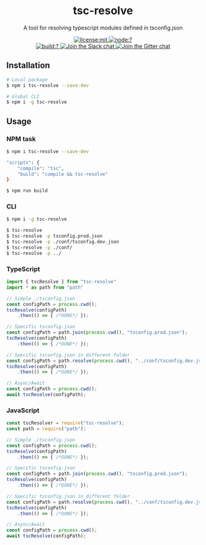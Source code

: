 <h1 align=center>
  tsc-resolve
</h1>

<p align=center>
  A tool for resolving typescript modules defined in tsconfig.json
</p>

<p align=center>
  <a href="./LICENSE">
    <img
      alt="license:mit"
      src="https://img.shields.io/github/license/mazhlekov/tsc-resolve.svg?style=flat-square"
    />
  </a>
  <a href="">
    <img
      alt="node:?"
      src="https://img.shields.io/badge/node-%3E=4.0-blue.svg?style=flat-square"
    />
  </a>
  <br/>
  <a href="https://travis-ci.org/mazhlekov/tsc-resolve">
    <img
      alt="build:?"
      src="https://img.shields.io/travis/mazhlekov/tsc-resolve/master.svg?style=flat-square"
    />
  </a>
  <a href="https://tsc-resolve.slack.com/">
    <img
      alt="Join the Slack chat"
      src="https://img.shields.io/badge/slack-join%20chat-E2206F.svg?style=flat-square"
    />
  </a>
  <a href="https://gitter.im/tsc-resolve">
    <img
      alt="Join the Gitter chat"
      src="https://img.shields.io/badge/gitter-join%20chat-D0104D.svg?style=flat-square"
    />
  </a>
</p>

## Installation
```bash
# Local package
$ npm i tsc-resolve --save-dev

# Global CLI
$ npm i -g tsc-resolve 
```

## Usage
### NPM task
```bash
$ npm i tsc-resolve --save-dev

"scripts": {
    "compile": "tsc",
    "build": "compile && tsc-resolve"
}

$ npm run build
```

### CLI
```bash
$ npm i -g tsc-resolve

$ tsc-resolve
$ tsc-resolve -p tsconfig.prod.json
$ tsc-resolve -p ./conf/tsconfig.dev.json
$ tsc-resolve -p ./conf/
$ tsc-resolve -p ../
```
    
### TypeScript
```typescript
import { tscResolve } from "tsc-resolve"
import * as path from "path"

// Simple ./tsconfig.json
const configPath = process.cwd();
tscResolve(configPath)
    .then(() => { /*DONE*/ });

// Specific tsconfig.json
const configPath = path.join(process.cwd(), "tsconfig.prod.json");
tscResolve(configPath)
    .then(() => { /*DONE*/ });

// Specific tsconfig.json in different folder
const configPath = path.resolve(process.cwd(), "../conf/tsconfig.dev.json");
tscResolve(configPath)
    .then(() => { /*DONE*/ });

// Async/Await
const configPath = process.cwd();
await tscResolve(configPath);
```

### JavaScript
```javascript
const tscResolver = require("tsc-resolve");
const path = require("path");

// Simple ./tsconfig.json
const configPath = process.cwd();
tscResolve(configPath)
    .then(() => { /*DONE*/ });

// Specific tsconfig.json
const configPath = path.join(process.cwd(), "tsconfig.prod.json");
tscResolve(configPath)
    .then(() => { /*DONE*/ });

// Specific tsconfig.json in different folder
const configPath = path.resolve(process.cwd(), "../conf/tsconfig.dev.json");
tscResolve(configPath)
    .then(() => { /*DONE*/ });

// Async/Await
const configPath = process.cwd();
await tscResolve(configPath);
```